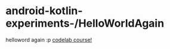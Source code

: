 # android-kotlin-experiments-/HelloWorldAgain
helloword again :p
[codelab course!](https://developer.android.com/codelabs/kotlin-android-training-get-started/?authuser=1#0)